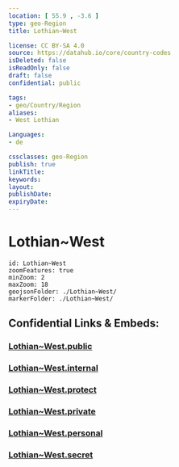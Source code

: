 ```yaml
---
location: [ 55.9 , -3.6 ] 
type: geo-Region
title: Lothian~West

license: CC BY-SA 4.0
source: https://datahub.io/core/country-codes
isDeleted: false
isReadOnly: false
draft: false
confidential: public

tags:
- geo/Country/Region
aliases:
- West Lothian

Languages:
- de

cssclasses: geo-Region
publish: true
linkTitle: 
keywords: 
layout: 
publishDate: 
expiryDate: 
---
```


# Lothian~West

```leaflet
id: Lothian~West
zoomFeatures: true 
minZoom: 2 
maxZoom: 18
geojsonFolder: ./Lothian~West/
markerFolder: ./Lothian~West/
```


## Confidential Links & Embeds: 

### [Lothian~West.public](/_public/\Earth\Continent\Europe\Europe~North\UK\Scotland\counties~ScotlandLothian~West.public.md) 

### [Lothian~West.internal](/_internal/\Earth\Continent\Europe\Europe~North\UK\Scotland\counties~ScotlandLothian~West.internal.md) 

### [Lothian~West.protect](/_protect/\Earth\Continent\Europe\Europe~North\UK\Scotland\counties~ScotlandLothian~West.protect.md) 

### [Lothian~West.private](/_private/\Earth\Continent\Europe\Europe~North\UK\Scotland\counties~ScotlandLothian~West.private.md) 

### [Lothian~West.personal](/_personal/\Earth\Continent\Europe\Europe~North\UK\Scotland\counties~ScotlandLothian~West.personal.md) 

### [Lothian~West.secret](/_secret/\Earth\Continent\Europe\Europe~North\UK\Scotland\counties~ScotlandLothian~West.secret.md)

